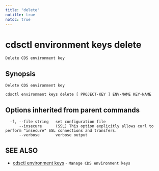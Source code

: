 ```yaml
---
title: "delete"
notitle: true
notoc: true
---
```

# cdsctl environment keys delete

`Delete CDS environment key`

## Synopsis

`Delete CDS environment key`

```
cdsctl environment keys delete [ PROJECT-KEY ] ENV-NAME KEY-NAME
```

## Options inherited from parent commands

```
  -f, --file string   set configuration file
      --insecure      (SSL) This option explicitly allows curl to perform "insecure" SSL connections and transfers.
      --verbose       verbose output
```

## SEE ALSO

* [cdsctl environment keys](/docs/components/cdsctl/environment/keys/)	 - `Manage CDS environment keys`

